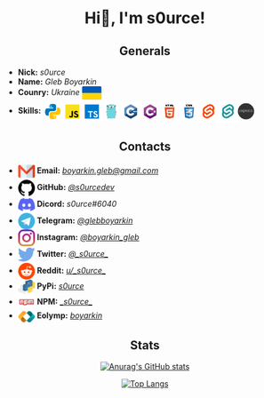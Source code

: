 # <center>Hi👋, I'm s0urce!</center>

## <center>Generals</center>

* **Nick:** *s0urce*
* **Name:** *Gleb Boyarkin*
* **Counry:** *Ukraine* <img src="./icons/ukraine.svg" width=35px align=center>
* **Skills:** <img src="./icons/python.svg" width=35px align=center><img src="./icons/javascript.svg" width=35px align=center><img src="./icons/typescript.svg" width=35px align=center><img src="./icons/go.svg" width=35px align=center><img src="./icons/cpp.svg" width=35px align=center><img src="./icons/csharp.svg" width=35px align=center><img src="./icons/html.svg" width=35px align=center><img src="./icons/css.svg" width=35px align=center><img src="./icons/svelte.svg" width=35px align=center><img src="./icons/sapper.svg" width=35px align=center><img src="./icons/express.png" width=30px align=center>

## <center>Contacts</center>

* <img src="./icons/gmail.svg" width=30px align=center> **Email:** *<boyarkin.gleb@gmail.com>*
* <img src="./icons/github.svg" width=30px align=center> **GitHub:** *[@s0urcedev](https://github.com/s0urcedev)*
* <img src="./icons/discord.svg" width=30px align=center> **Dicord:** *s0urce#6040*
* <img src="./icons/telegram.svg" width=30px align=center> **Telegram:** *[@glebboyarkin](https://t.me/glebboyarkin)*
* <img src="./icons/instagram.svg" width=30px align=center> **Instagram:** *[@boyarkin_gleb](https://www.instagram.com/boyarkin_gleb/)*
* <img src="./icons/twitter.svg" width=30px align=center> **Twitter:** *[@\_s0urce\_](https://twitter.com/_s0urce_)*
* <img src="./icons/reddit.svg" width=30px align=center> **Reddit:** *[u/\_s0urce\_](https://www.reddit.com/user/_s0urce_)*
* <img src="./icons/pypi.svg" width=30px align=center> **PyPi:** *[s0urce](https://pypi.org/user/s0urce/)*
* <img src="./icons/npm.svg" width=30px align=center> **NPM:** *[\_s0urce\_](https://www.npmjs.com/~_s0urce_)*
* <img src="./icons/eolymp.png" width=30px align=center> **Eolymp:** *[boyarkin](https://www.eolymp.com/users/boyarkin)*

## <center>Stats</center>

<center>

[![Anurag's GitHub stats](https://github-readme-stats.vercel.app/api?username=s0urcedev&show_icons=true)](https://github.com/anuraghazra/github-readme-stats)

[![Top Langs](https://github-readme-stats.vercel.app/api/top-langs/?username=s0urcedev&langs_count=10)](https://github.com/anuraghazra/github-readme-stats)

</center>

